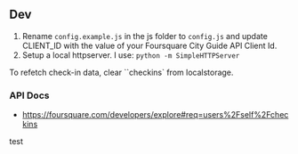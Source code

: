 ## Dev

1. Rename ```config.example.js``` in the js folder to ```config.js``` and update CLIENT_ID with the value of your Foursquare City Guide API Client Id.
2. Setup a local httpserver. I use: ```python -m SimpleHTTPServer```

To refetch check-in data, clear ``checkins` from localstorage.

### API Docs

- https://foursquare.com/developers/explore#req=users%2Fself%2Fcheckins


test